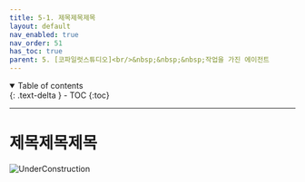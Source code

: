 ```yaml
---
title: 5-1. 제목제목제목
layout: default
nav_enabled: true
nav_order: 51
has_toc: true
parent: 5. [코파일럿스튜디오]<br/>&nbsp;&nbsp;&nbsp;작업을 가진 에이전트
---
```


<details open markdown="block">
  <summary>
    Table of contents
  </summary>
  {: .text-delta }
- TOC
{:toc}
</details>

---

# 제목제목제목

![UnderConstruction](/copilot/assets/UC.jpg)